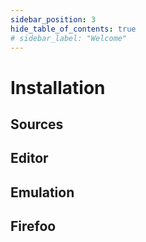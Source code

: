 ```yaml
---
sidebar_position: 3
hide_table_of_contents: true
# sidebar_label: "Welcome"
---
```


# Installation

## Sources

## Editor

## Emulation

## Firefoo

